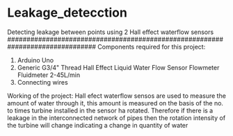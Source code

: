# Leakage_detecction
Detecting leakage between points using 2 Hall effect waterflow sensors
###############################################################################
Components required for this project:
  1.  Arduino Uno
  2.  Generic G3/4" Thread Hall Effect Liquid Water Flow Sensor Flowmeter Fluidmeter 2-45L/min
  3.  Connecting wires
  
  Working of the project:
  Hall efect waterflow sensos are used to measure the amount of water through it, this amount is measured on the basis of the no. to times   turbine installed in the sensor ha rotated.
  Therefore if there is a leakage in the interconnected network of pipes then the rotation intensity of the turbine will change indicating   a change in quantity of water
